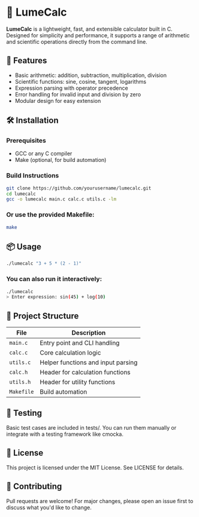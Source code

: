 # 🌟 LumeCalc

**LumeCalc** is a lightweight, fast, and extensible calculator built in C. Designed for simplicity and performance, it supports a range of arithmetic and scientific operations directly from the command line.

## 🚀 Features

- Basic arithmetic: addition, subtraction, multiplication, division
- Scientific functions: sine, cosine, tangent, logarithms
- Expression parsing with operator precedence
- Error handling for invalid input and division by zero
- Modular design for easy extension

## 🛠️ Installation

### Prerequisites

- GCC or any C compiler
- Make (optional, for build automation)

### Build Instructions

```bash
git clone https://github.com/yourusername/lumecalc.git
cd lumecalc
gcc -o lumecalc main.c calc.c utils.c -lm
```
### Or use the provided Makefile:
```bash
make
```
## 📦 Usage
```bash
./lumecalc "3 + 5 * (2 - 1)"
```
### You can also run it interactively:
```bash
./lumecalc
> Enter expression: sin(45) + log(10)
```

## 📁 Project Structure

| File         | Description                          |
|--------------|--------------------------------------|
| `main.c`     | Entry point and CLI handling         |
| `calc.c`     | Core calculation logic               |
| `utils.c`    | Helper functions and input parsing   |
| `calc.h`     | Header for calculation functions     |
| `utils.h`    | Header for utility functions         |
| `Makefile`   | Build automation                     |




## 🧪 Testing
Basic test cases are included in tests/. You can run them manually or integrate with a testing framework like cmocka.

## 📖 License
This project is licensed under the MIT License. See LICENSE for details.

## 🙌 Contributing
Pull requests are welcome! For major changes, please open an issue first to discuss what you'd like to change.




